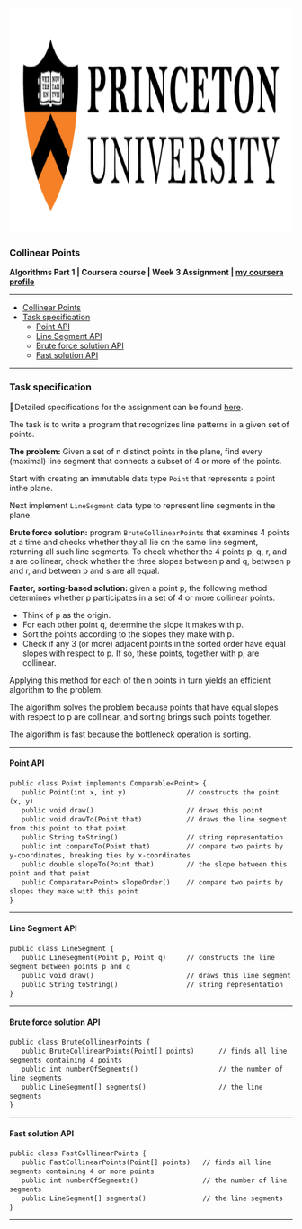 <img height="400" src="logo.png" title="princetopn logo" width="1000"/>

### Collinear Points

**Algorithms Part 1 | Coursera course | Week 3
Assignment | [my coursera profile](https://www.coursera.org/user/045cf702be8b31ef1aa039e2b4f07db6)**

---
<!-- TOC -->

* [Collinear Points](#collinear-points)
* [Task specification](#task-specification)
    * [Point API](#point-api)
    * [Line Segment API](#line-segment-api)
    * [Brute force solution API](#brute-force-solution-api)
    * [Fast solution API](#fast-solution-api)

<!-- TOC -->

---

### Task specification

🔗Detailed specifications for the assignment can be
found [here](https://coursera.cs.princeton.edu/algs4/assignments/collinear/specification.php).

The task is to write a program that recognizes line patterns in a given set of points.

**The problem:**
Given a set of n distinct points in the plane, find every (maximal) line segment that connects a subset of 4 or more of
the points.

Start with creating an immutable data type `Point` that represents a point inthe plane.

Next implement `LineSegment` data type to represent line segments in the plane.

**Brute force solution:** program `BruteCollinearPoints` that examines 4 points at a time and checks whether they all
lie on the same line segment, returning all such line segments.
To check whether the 4 points p, q, r, and s are collinear, check whether the three slopes between p and q, between p
and r, and between p and s are all equal.

**Faster, sorting-based solution:** given a point p, the following method determines whether p participates in a set of
4 or more collinear points.

- Think of p as the origin.
- For each other point q, determine the slope it makes with p.
- Sort the points according to the slopes they make with p.
- Check if any 3 (or more) adjacent points in the sorted order have equal slopes with respect to p. If so, these points,
  together with p, are collinear.

Applying this method for each of the n points in turn yields an efficient algorithm to the problem.

The algorithm solves the problem because points that have equal slopes with respect to p are collinear, and sorting
brings such points together.

The algorithm is fast because the bottleneck operation is sorting.

---

#### Point API

```
public class Point implements Comparable<Point> {
   public Point(int x, int y)               // constructs the point (x, y)
   public void draw()                       // draws this point
   public void drawTo(Point that)           // draws the line segment from this point to that point
   public String toString()                 // string representation
   public int compareTo(Point that)         // compare two points by y-coordinates, breaking ties by x-coordinates
   public double slopeTo(Point that)        // the slope between this point and that point
   public Comparator<Point> slopeOrder()    // compare two points by slopes they make with this point
}
```

---

#### Line Segment API

```
public class LineSegment {
   public LineSegment(Point p, Point q)     // constructs the line segment between points p and q
   public void draw()                       // draws this line segment
   public String toString()                 // string representation
}
```

---

#### Brute force solution API

```
public class BruteCollinearPoints {
   public BruteCollinearPoints(Point[] points)      // finds all line segments containing 4 points
   public int numberOfSegments()                    // the number of line segments
   public LineSegment[] segments()                  // the line segments
}
```

---

#### Fast solution API

```
public class FastCollinearPoints {
   public FastCollinearPoints(Point[] points)   // finds all line segments containing 4 or more points
   public int numberOfSegments()                // the number of line segments
   public LineSegment[] segments()              // the line segments
}
```

---
